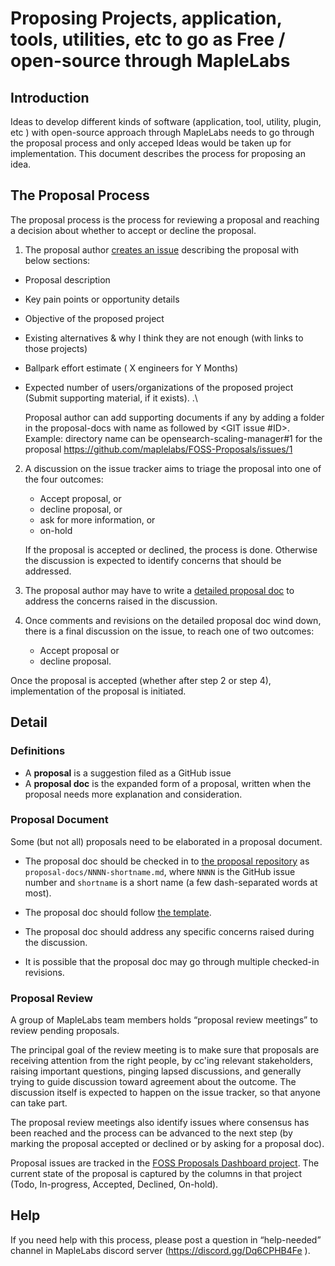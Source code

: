 # Proposing Projects, application, tools, utilities, etc to go as Free / open-source through MapleLabs

## Introduction

Ideas to develop different kinds of software (application, tool, utility, plugin, etc ) with open-source approach through MapleLabs needs to go through the proposal process and only acceped Ideas would be taken up for implementation. 
This document describes the process for proposing an idea.


## The Proposal Process

The proposal process is the process for reviewing a proposal and reaching
a decision about whether to accept or decline the proposal.

1. The proposal author [creates an issue]( https://github.com/maplelabs/FOSS-Proposals/issues/new ) describing the proposal with below sections:
- Proposal description
- Key pain points or opportunity details
- Objective of the proposed project
- Existing alternatives & why I think they are not enough (with links to those projects)
- Ballpark effort estimate ( X engineers for Y Months)
- Expected number of users/organizations of the proposed project (Submit supporting material, if it exists). .\
   
   Proposal author can add supporting documents if any by adding a folder in the proposal-docs with name as <Git Issue dexcription> followed by <GIT issue #ID>. 
   Example: directory name can be opensearch-scaling-manager#1 for the proposal https://github.com/maplelabs/FOSS-Proposals/issues/1
   
2. A discussion on the issue tracker aims to triage the proposal into one of the four outcomes:
     - Accept proposal, or
     - decline proposal, or
     - ask for more information, or
     - on-hold

   If the proposal is accepted or declined, the process is done.
   Otherwise the discussion is expected to identify concerns that should be addressed.

3. The proposal author may have to write a [detailed proposal doc](#proposal-document) to address the concerns raised in the discussion.

4. Once comments and revisions on the detailed proposal doc wind down, there is a final
   discussion on the issue, to reach one of two outcomes:
    - Accept proposal or
    - decline proposal.

Once the proposal is accepted (whether after step 2 or step 4), implementation of the proposal is initiated.

## Detail

### Definitions

- A **proposal** is a suggestion filed as a GitHub issue
- A **proposal doc** is the expanded form of a proposal, written when the
  proposal needs more explanation and consideration.

### Proposal Document

Some (but not all) proposals need to be elaborated in a proposal document.

- The proposal doc should be checked in to [the proposal repository]( https://github.com/maplelabs/FOSS-Proposals/tree/master/proposal-docs/ ) as `proposal-docs/NNNN-shortname.md`,
where `NNNN` is the GitHub issue number and `shortname` is a short name
(a few dash-separated words at most).

- The proposal doc should follow [the template]( https://github.com/maplelabs/FOSS-Proposals/blob/master/proposal-docs/Template.md ).

- The proposal doc should address any specific concerns raised during the discussion.

- It is possible that the proposal doc may go through multiple checked-in revisions.

### Proposal Review

A group of MapleLabs team members holds “proposal review meetings” to review pending proposals.

The principal goal of the review meeting is to make sure that proposals
are receiving attention from the right people,
by cc'ing relevant stakeholders, raising important questions,
pinging lapsed discussions, and generally trying to guide discussion
toward agreement about the outcome.
The discussion itself is expected to happen on the issue tracker,
so that anyone can take part.

The proposal review meetings also identify issues where
consensus has been reached and the process can be
advanced to the next step (by marking the proposal accepted
or declined or by asking for a proposal doc).

Proposal issues are tracked in the
[FOSS Proposals Dashboard project]( https://github.com/orgs/maplelabs/projects/4/views/1 ).
The current state of the proposal is captured by the columns in that project (Todo, In-progress, Accepted, Declined, On-hold).

## Help

If you need help with this process, please post a question in “help-needed” channel in MapleLabs discord server (https://discord.gg/Dq6CPHB4Fe ).
